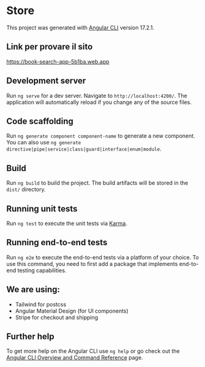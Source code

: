 # Store

This project was generated with [Angular CLI](https://github.com/angular/angular-cli) version 17.2.1.

## Link per provare il sito
https://book-search-app-5b1ba.web.app

## Development server

Run `ng serve` for a dev server. Navigate to `http://localhost:4200/`. The application will automatically reload if you change any of the source files.

## Code scaffolding

Run `ng generate component component-name` to generate a new component. You can also use `ng generate directive|pipe|service|class|guard|interface|enum|module`.

## Build

Run `ng build` to build the project. The build artifacts will be stored in the `dist/` directory.

## Running unit tests

Run `ng test` to execute the unit tests via [Karma](https://karma-runner.github.io).

## Running end-to-end tests

Run `ng e2e` to execute the end-to-end tests via a platform of your choice. To use this command, you need to first add a package that implements end-to-end testing capabilities.


## We  are using:
- Tailwind for postcss
- Angular Material Design (for UI components)
- Stripe for checkout and shipping

## Further help

To get more help on the Angular CLI use `ng help` or go check out the [Angular CLI Overview and Command Reference](https://angular.io/cli) page.
